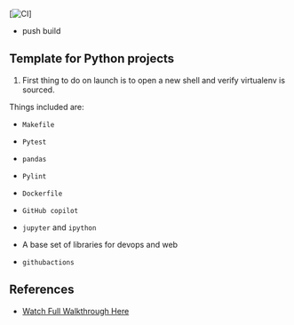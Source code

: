 [![CI](https://github.com/nogibjj/python-template/actions/workflows/cicd.yml/badge.svg)]

* push build

## Template for Python projects 

1. First thing to do on launch is to open a new shell and verify virtualenv is sourced.

Things included are:

* `Makefile`

* `Pytest`

* `pandas`

* `Pylint`

* `Dockerfile`

* `GitHub copilot`

* `jupyter` and `ipython` 

* A base set of libraries for devops and web

* `githubactions` 

## References

* [Watch Full Walkthrough Here](https://www.youtube.com/watch?v=lbm9ckutS3k)
